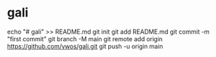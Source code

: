 # gali

echo "# gali" >> README.md
git init
git add README.md
git commit -m "first commit"
git branch -M main
git remote add origin https://github.com/ywos/gali.git
git push -u origin main
